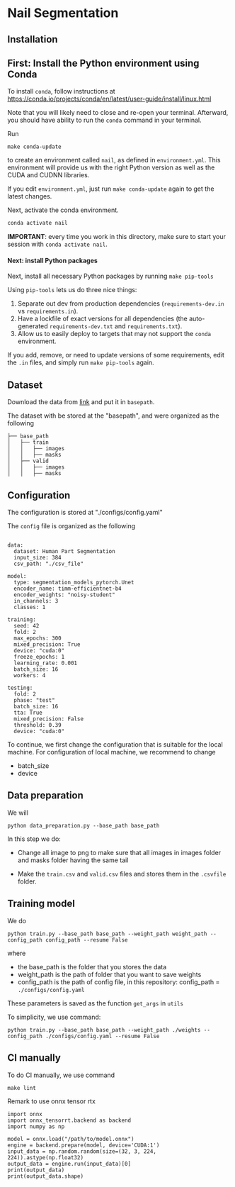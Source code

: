 # Nail Segmentation



## Installation 


## First: Install the Python environment using Conda



To install `conda`, follow instructions at https://conda.io/projects/conda/en/latest/user-guide/install/linux.html

Note that you will likely need to close and re-open your terminal.
Afterward, you should have ability to run the `conda` command in your terminal.

Run 
```
make conda-update
``` 
to create an environment called `nail`, as defined in `environment.yml`.
This environment will provide us with the right Python version as well as the CUDA and CUDNN libraries.

If you edit `environment.yml`, just run  `make conda-update`
again to get the latest changes.

Next, activate the conda environment.

```sh
conda activate nail
```

**IMPORTANT**: every time you work in this directory, make sure to start your session with `conda activate nail`.

#### Next: install Python packages

Next, install all necessary Python packages by running `make pip-tools`

Using `pip-tools` lets us do three nice things:

1. Separate out dev from production dependencies (`requirements-dev.in` vs `requirements.in`).
2. Have a lockfile of exact versions for all dependencies (the auto-generated `requirements-dev.txt` and `requirements.txt`).
3. Allow us to easily deploy to targets that may not support the `conda` environment.

If you add, remove, or need to update versions of some requirements, edit the `.in` files, and simply run `make pip-tools` again.


## Dataset 
Download the data from [link](https://storage.torus.lan/sharing/O4eZXKrxJ) and put it in `basepath`. 

The dataset with be stored at the "basepath", and were organized as the following

```
├── base_path 
│   ├── train
│   │   ├── images
│   │   ├── masks
│   ├── valid 
│   │   ├── images
│   │   ├── masks

```

## Configuration 


The configuration is stored at "./configs/config.yaml"

The `config` file is organized as the following

```

data:
  dataset: Human Part Segmentation
  input_size: 384
  csv_path: "./csv_file"

model:
  type: segmentation_models_pytorch.Unet
  encoder_name: timm-efficientnet-b4
  encoder_weights: "noisy-student"
  in_channels: 3
  classes: 1

training:
  seed: 42
  fold: 2
  max_epochs: 300
  mixed_precision: True
  device: "cuda:0"
  freeze_epochs: 1
  learning_rate: 0.001
  batch_size: 16
  workers: 4

testing:
  fold: 2
  phase: "test"
  batch_size: 16
  tta: True
  mixed_precision: False
  threshold: 0.39
  device: "cuda:0"

```
To continue, we first change the configuration that is suitable for the local machine. For configuration of local machine, we recommend to change 

+ batch_size
+ device

## Data preparation 

We will

```
python data_preparation.py --base_path base_path
```

In this step we do: 
- Change all image to png to make sure that all images in images folder and masks folder having the same tail

- Make the `train.csv` and `valid.csv` files and stores them in the `.csvfile` folder.

## Training model 

We do 

```
python train.py --base_path base_path --weight_path weight_path --config_path config_path --resume False
```

where 
+ the base_path is the folder that you stores the data 
+ weight_path is the path of folder that you want to save weights
+ config_path is the path of config file, in this repository: config_path = `./configs/config.yaml`


These parameters is saved as the function `get_args` in `utils`

To simplicity, we use command:

```
python train.py --base_path base_path --weight_path ./weights --config_path ./configs/config.yaml --resume False
```

## CI manually 

To do CI manually, we use command

```
make lint
```

Remark to use onnx tensor rtx
```
import onnx
import onnx_tensorrt.backend as backend
import numpy as np

model = onnx.load("/path/to/model.onnx")
engine = backend.prepare(model, device='CUDA:1')
input_data = np.random.random(size=(32, 3, 224, 224)).astype(np.float32)
output_data = engine.run(input_data)[0]
print(output_data)
print(output_data.shape)
```